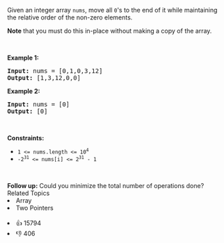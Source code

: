 <p>Given an integer array <code>nums</code>, move all <code>0</code>'s to the end of it while maintaining the relative order of the non-zero elements.</p>

<p><strong>Note</strong> that you must do this in-place without making a copy of the array.</p>

<p>&nbsp;</p> 
<p><strong class="example">Example 1:</strong></p> 
<pre><strong>Input:</strong> nums = [0,1,0,3,12]
<strong>Output:</strong> [1,3,12,0,0]
</pre>
<p><strong class="example">Example 2:</strong></p> 
<pre><strong>Input:</strong> nums = [0]
<strong>Output:</strong> [0]
</pre> 
<p>&nbsp;</p> 
<p><strong>Constraints:</strong></p>

<ul> 
 <li><code>1 &lt;= nums.length &lt;= 10<sup>4</sup></code></li> 
 <li><code>-2<sup>31</sup> &lt;= nums[i] &lt;= 2<sup>31</sup> - 1</code></li> 
</ul>

<p>&nbsp;</p> 
<strong>Follow up:</strong> Could you minimize the total number of operations done?

<div><div>Related Topics</div><div><li>Array</li><li>Two Pointers</li></div></div><br><div><li>👍 15794</li><li>👎 406</li></div>